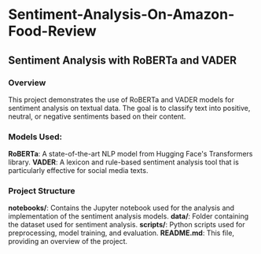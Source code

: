 # Sentiment-Analysis-On-Amazon-Food-Review
## Sentiment Analysis with RoBERTa and VADER
### Overview
This project demonstrates the use of RoBERTa and VADER models for sentiment analysis on textual data. The goal is to classify text into positive, neutral, or negative sentiments based on their content.

### Models Used:
**RoBERTa**: A state-of-the-art NLP model from Hugging Face's Transformers library.
**VADER**: A lexicon and rule-based sentiment analysis tool that is particularly effective for social media texts.

### Project Structure
**notebooks/**: Contains the Jupyter notebook used for the analysis and implementation of the sentiment analysis models.
**data/**: Folder containing the dataset used for sentiment analysis.
**scripts/**: Python scripts used for preprocessing, model training, and evaluation.
**README.md**: This file, providing an overview of the project.
